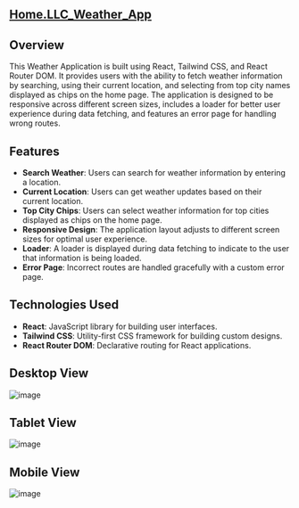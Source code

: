 

## [Home.LLC_Weather_App](https://home-llc-weather-app.vercel.app/)
## Overview
This Weather Application is built using React, Tailwind CSS, and React Router DOM. It provides users with the ability to fetch weather information by searching, using their current location, and selecting from top city names displayed as chips on the home page. The application is designed to be responsive across different screen sizes, includes a loader for better user experience during data fetching, and features an error page for handling wrong routes.

## Features
- **Search Weather**: Users can search for weather information by entering a location.
- **Current Location**: Users can get weather updates based on their current location.
- **Top City Chips**: Users can select weather information for top cities displayed as chips on the home page.
- **Responsive Design**: The application layout adjusts to different screen sizes for optimal user experience.
- **Loader**: A loader is displayed during data fetching to indicate to the user that information is being loaded.
- **Error Page**: Incorrect routes are handled gracefully with a custom error page.

## Technologies Used
- **React**: JavaScript library for building user interfaces.
- **Tailwind CSS**: Utility-first CSS framework for building custom designs.
- **React Router DOM**: Declarative routing for React applications.

## Desktop View
![image](https://github.com/Shubhamkr2610/Home.LLC_Weather_App/assets/91511639/09230154-46f8-4ab2-b03e-484f71dee33f)
## Tablet View
![image](https://github.com/Shubhamkr2610/Home.LLC_Weather_App/assets/91511639/dc7a758f-fa80-4c8c-abec-e95dddba3681)
## Mobile View
![image](https://github.com/Shubhamkr2610/Home.LLC_Weather_App/assets/91511639/d01bf77a-9452-4101-8a52-7b6e629efe3a)


